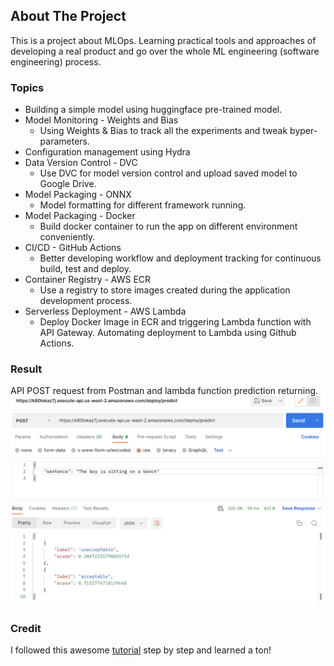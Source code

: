 <!-- ABOUT THE PROJECT -->
## About The Project
This is a project about MLOps.
Learning practical tools and approaches of developing a real product and go over the whole ML engineering (software engineering) process.

### Topics
- Building a simple model using huggingface pre-trained model.
- Model Monitoring - Weights and Bias
  - Using Weights & Bias to track all the experiments and tweak byper-parameters.
- Configuration management using Hydra
- Data Version Control - DVC 
  - Use DVC for model version control and upload saved model to Google Drive.
- Model Packaging - ONNX
  - Model formatting for different framework running.
- Model Packaging - Docker
  - Build docker container to run the app on different environment conveniently.
- CI/CD - GitHub Actions
  - Better developing workflow and deployment tracking for continuous build, test and deploy. 
- Container Registry - AWS ECR
  - Use a registry to store images created during the application development process.
- Serverless Deployment - AWS Lambda
  - Deploy Docker Image in ECR and triggering Lambda function with API Gateway. Automating deployment to Lambda using Github Actions.

### Result
API POST request from Postman and lambda function prediction returning.
![Postman](https://github.com/ChungYujoyce/MLOps/blob/master/postman_result.png)

### Credit
I followed this awesome [tutorial](https://www.ravirajag.dev/blog) step by step and learned a ton! 
